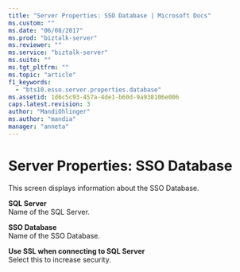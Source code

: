 ```yaml
---
title: "Server Properties: SSO Database | Microsoft Docs"
ms.custom: ""
ms.date: "06/08/2017"
ms.prod: "biztalk-server"
ms.reviewer: ""
ms.service: "biztalk-server"
ms.suite: ""
ms.tgt_pltfrm: ""
ms.topic: "article"
f1_keywords: 
  - "bts10.esso.server.properties.database"
ms.assetid: 1d6c5c93-457a-4de1-b60d-9a938106e006
caps.latest.revision: 3
author: "MandiOhlinger"
ms.author: "mandia"
manager: "anneta"
---
```

# Server Properties: SSO Database
This screen displays information about the SSO Database.  
  
 **SQL Server**  
 Name of the SQL Server.  
  
 **SSO Database**  
 Name of the SSO Database.  
  
 **Use SSL when connecting to SQL Server**  
 Select this to increase security.